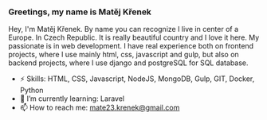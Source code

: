 ### Greetings, my name is Matěj Křenek

Hey, I'm Matěj Křenek. By name you can recognize I live in center of a Europe. In Czech Republic. It is really beautiful country and I love it here. My passionate is in web development. I have real experience both on frontend projects, where I use mainly html, css, javascript and gulp, but also on backend projects, where I use django and postgreSQL for SQL database.

- ⚡ Skills: HTML, CSS, Javascript, NodeJS, MongoDB, Gulp, GIT, Docker, Python
- 🌱 I’m currently learning: Laravel
- 📫 How to reach me: mate23.krenek@gmail.com 




